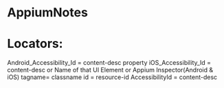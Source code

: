 # AppiumNotes

# Locators:

Android_Accessibility_Id = content-desc property
iOS_Accessibility_Id = content-desc  or Name of that UI Element or Appium Inspector(Android & iOS)
tagname= classname
id = resource-id 
AccessibilityId = content-desc 
